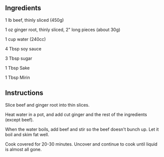 ## Ingredients

1 lb beef, thinly sliced (450g)

1 oz ginger root, thinly sliced, 2" long pieces (about 30g)

1 cup water (240cc)

4 Tbsp soy sauce

3 Tbsp sugar

1 Tbsp Sake

1 Tbsp Mirin

## Instructions

Slice beef and ginger root into thin slices.

Heat water in a pot, and add cut ginger and the rest of the ingredients (except beef).

When the water boils, add beef and stir so the beef doesn't bunch up. Let it boil and skim fat well.

Cook covered for 20-30 minutes. Uncover and continue to cook until liquid is almost all gone.
